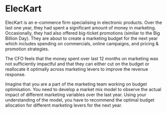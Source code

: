 # ElecKart
ElecKart is an e-commerce firm specialising in electronic products. Over the last one year, 
they had spent a significant amount of money in marketing. Occasionally, they had also offered 
big-ticket promotions (similar to the Big Billion Day). They are about to create a marketing 
budget for the next year which includes spending on commercials, online campaigns, and pricing 
&amp; promotion strategies. 

The CFO feels that the money spent over last 12 months on marketing was not sufficiently impactful 
and that they can either cut on the budget or reallocate it  optimally across marketing levers to 
improve the revenue response.   

Imagine that you are a part of the marketing team working on budget optimisation. You need to 
develop a market mix model to observe the actual impact of different marketing variables over 
the last year. Using your understanding of the model, you have to recommend the optimal budget 
allocation for different marketing levers for the next year.
